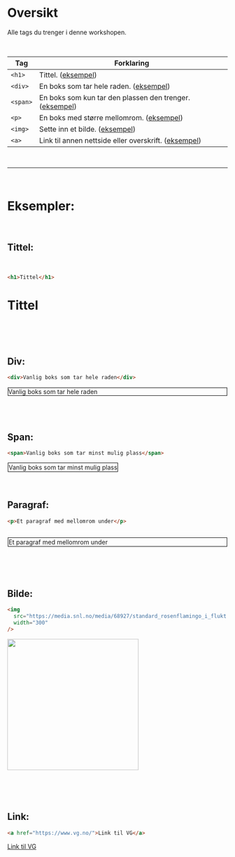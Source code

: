 # Oversikt

Alle tags du trenger i denne workshopen.

<br>

| Tag      | Forklaring                                                                  |
| -------- | --------------------------------------------------------------------------- |
| `<h1>`   | Tittel. (<a href="#tittel">eksempel</a>)                                    |
| `<div>`  | En boks som tar hele raden. (<a href="#div">eksempel</a>)                   |
| `<span>` | En boks som kun tar den plassen den trenger. (<a href="#span">eksempel</a>) |
| `<p>`    | En boks med større mellomrom. (<a href="#paragraf">eksempel</a>)            |
| `<img>`  | Sette inn et bilde. (<a href="#bilde">eksempel</a>)                         |
| `<a>`    | Link til annen nettside eller overskrift. (<a href="#link">eksempel</a>)    |

<br>
<hr>
<br>

# Eksempler:

<br>

## Tittel:

<br>

```html
<h1>Tittel</h1>
```

<h1>Tittel</h1>

<br>
<br>
<br>

## Div:

```html
<div>Vanlig boks som tar hele raden</div>
```

<div style="border: solid white 1px">
    <div style="border: solid black 1px">Vanlig boks som tar hele raden</div>
</div>

<br>
<br>
<br>

## Span:

```html
<span>Vanlig boks som tar minst mulig plass</span>
```

<span style="border: solid white 1px">
    <span style="display:inline-block; border: solid black 1px; padding:1px">Vanlig boks som tar minst mulig plass</span>
</span>

<br>
<br>
<br>

## Paragraf:

```html
<p>Et paragraf med mellomrom under</p>
```

<div style="border: solid white 1px">
    <p style="border: solid black 1px; padding:1px">Et paragraf med mellomrom under</p>
</div>

<br>
<br>
<br>

## Bilde:

```html
<img
  src="https://media.snl.no/media/68927/standard_rosenflamingo_i_flukt.jpg"
  width="300"
/>
```

<img
  src="https://media.snl.no/media/68927/standard_rosenflamingo_i_flukt.jpg"
  width="300"
/>

<br>
<br>
<br>

## Link:

```html
<a href="https://www.vg.no/">Link til VG</a>
```

<a href="https://www.vg.no/" target="_blank">Link til VG</a>
